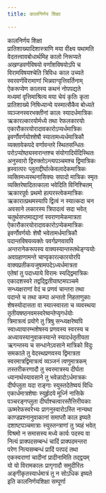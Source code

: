 ```yaml
---
title: कालनिर्णय शिक्षा

---
```

कालनिर्णय शिक्षा  
प्रातिशाख्यादिशास्त्राणि मया वीक्ष्य यथामति  
वेदतत्त्वावबोधार्थमिह कालो निरूप्यते  
अखण्डवर्णविषयो वर्णांशविषयोऽपि च  
विरामविषयश्चेति त्रिविधः काल उच्यते  
स्वरवर्णविरामाणां भिन्नवाग्वृत्तिवर्तिनाम्  
ऐकरूप्येण कालस्य कथनं नोपपद्यते  
मध्यमां वृत्तिमाश्रित्य मया चेयं कृतिः कृता  
प्रातिशाख्ये निषिध्यान्ये यस्मात्सैकैव बोध्यते  
व्यञ्जनस्वरभक्तीनां कालः स्यादर्धमात्रिकः  
ऋकारल्कारयोर्मध्ये तथा रेफलकारयोः  
एकारौकारयोरादावकारोऽप्यर्धमात्रिकः  
इवर्णोवर्णयोश्शेषौ स्यातामध्यर्धमात्रिकौ  
व्यक्तावेकपदे वर्णावन्तरे स्थितसन्धितः  
परोऽप्योष्ठ्यस्वरान्तश्च संयोगादिर्यदिस्थितः  
अनुस्वारो द्विरुक्तोऽन्त्यपञ्चमश्च द्विमात्रिकः  
ह्रस्वात्परः प्लुताद्दीर्घात्केवलादेकमात्रिकः  
व्यक्तिमध्यस्थनासिक्यः सपादो मात्रिकः स्मृतः  
व्यक्तिरेषादितत्काला भवेदिति विनिश्चितम्  
ऋकारपूर्वः प्रथमो हल्परस्त्वेकमात्रिकः  
ऋकारात्प्रथमस्यापि द्वित्वं न स्यात्कदा चन  
अवसाने लकारस्य त्रिपादत्वं सदा भवेत्  
चतुर्थसप्तमाद्यानां स्वराणामेकमात्रता  
ऐकारौकारयोरादावकारोऽप्येकमात्रिकः  
इवर्णोवर्णयोः शेषौ भवेतामर्धमात्रिकौ  
पदान्तविषयव्यक्तेः पवर्गप्रणवावपि  
अन्तरानेकरूपस्य वाक्यस्यान्तस्तथेङ्ग्ययोः  
अवग्रहाणामन्ते चाप्यृकारल्कारयोरपि  
वाक्यप्रतीकयजुषामपदेऽध्यर्धमात्रता  
एतेषां तु पदाध्याये विरामः स्यद्द्विमात्रिकः  
एकादशस्वरे तद्वद्द्वितीयाष्टमपञ्चमे  
सन्ध्यक्षराणां वेदं च प्रणवं चान्तरा तथा  
पदान्ते च तथा कम्पा अन्ततो निहताणुकाः  
शेषस्योदात्तता वा स्यात्स्वारता च व्यवस्थया  
तृतीयषष्ठनवमस्वरेष्वन्तेप्यृगर्धयोः  
त्रिमात्रत्वं प्रयोगे तु त्रिषु सन्ध्यक्षरेष्वपि  
स्वाध्यायारम्भशेषस्य प्रणवस्य स्वरस्य च  
अध्यायस्यानुवाकस्यान्ते स्यादर्धतृतीयता  
ऋगन्तस्य च सन्धानेऽवसाने मात्रिको विदुः  
समकाले तु वेदस्थप्रणवस्य द्विमात्रता  
स्वरमात्रद्विमात्रत्वं व्यञ्जनं त्वणुमात्रकम्  
तस्तरीकरणादौ तु स्वरमात्रस्य दीर्घता  
ध्यानार्थस्यावसाने तु भवेन्नादोऽर्धमात्रकः  
दीर्घप्लुता यदा राङ्गाः स्युस्तदेतेष्वयं विधिः  
एकार्धमात्रशेषाः स्युर्हृदये मूर्ध्नि नासिके  
पञ्चरङ्गप्लुता दीर्घाश्चत्वारस्तैत्तिरीयकाः  
ऊष्मरेफस्वरेभ्यः प्रागनुस्वारोऽस्ति नान्यथा  
काण्डप्रश्नानुवाकानां समाप्तौ काल इष्यते  
दशाष्टपञ्चमात्राः स्युस्तन्त्राणां तु त्र्यहं भवेत्  
विश्रमो न समासस्य मध्ये कार्यः पदस्य वा  
नित्यं प्राक्पदसम्बन्धं चादिं प्राक्पदमन्तरा  
परेण नित्यसम्बन्धं प्रादिं परपदं तथा  
एकस्वराणां चादीनां प्रादीनामिति तद्द्वयम्  
यो यो विरामकालः प्रागृगादौ समुदीरितः  
अङ्गीकृतस्यार्धमात्रं तु न सोऽधिक इष्यते  
                             इति कालनिर्णयशिक्षा सम्पूर्णा